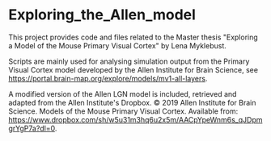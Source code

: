 # Exploring_the_Allen_model

This project provides code and files related to the Master thesis "Exploring a Model of the Mouse Primary Visual Cortex" by Lena Myklebust.

Scripts are mainly used for analysing simulation output from the Primary Visual Cortex model developed by the Allen Institute for Brain Science, see https://portal.brain-map.org/explore/models/mv1-all-layers.

A modified version of the Allen LGN model is included, retrieved and adapted from the Allen Institute's Dropbox. 
© 2019 Allen Institute for Brain Science. Models of the Mouse Primary Visual Cortex. Available from: https://www.dropbox.com/sh/w5u31m3hq6u2x5m/AACpYpeWnm6s_qJDpmgrYgP7a?dl=0.

